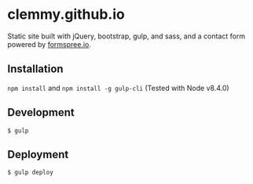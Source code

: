 # clemmy.github.io
Static site built with jQuery, bootstrap, gulp, and sass, and a contact form powered by [formspree.io](http://formspree.io/).

## Installation
```npm install``` and ```npm install -g gulp-cli```
(Tested with Node v8.4.0)

## Development
```$ gulp```

## Deployment
```$ gulp deploy```
